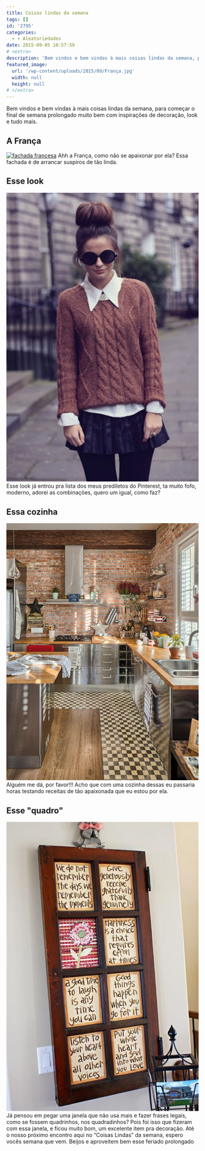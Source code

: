 ```yaml
---
title: Coisas lindas da semana
tags: []
id: '2795'
categories:
  - - Aleatoriedades
date: 2015-09-05 10:57:59
# <extra>
description: 'Bem vindos e bem vindas à mais coisas lindas da semana, para começar o final de semana prolongado muito bem com inspirações de decoração, look e tudo mais. A França Ahh a França, como não se apaixonar por ela? Essa fachada é de arrancar suspiros de tão linda. Esse look Esse look já entrou pra lista dos meus prediletos do Pinterest, ta muito fofo, moderno, adorei as combinações, quero um igual, como faz? Essa cozinha Alguém me dá, por favor!!! Acho que com uma cozinha dessas eu passaria horas testando receitas de tão apaixonada que eu estou por ela. Esse &#8220;quadro&#8221; Já pensou em pegar uma janela que não usa mais e fazer frases legais, como se fossem quadrinhos, nos quadradinhos? Pois foi isso que fizeram com essa janela, e ficou muito bom, um excelente item pra decoração. Até o &hellip;'
featured_image: 
  url: '/wp-content/uploads/2015/09/França.jpg'
  width: null
  height: null
# </extra>
---
```


Bem vindos e bem vindas à mais coisas lindas da semana, para começar o final de semana prolongado muito bem com inspirações de decoração, look e tudo mais.

## A França

[![fachada francesa](/wp-content/uploads/2015/09/França.jpg)](/wp-content/uploads/2015/09/França.jpg) Ahh a França, como não se apaixonar por ela? Essa fachada é de arrancar suspiros de tão linda.

## Esse look

[![look de inverno com suéter](/wp-content/uploads/2015/09/03524d9779262fe1ae178e06c8cc1cb0-683x1024.jpg)](/wp-content/uploads/2015/09/03524d9779262fe1ae178e06c8cc1cb0.jpg) Esse look já entrou pra lista dos meus prediletos do Pinterest, ta muito fofo, moderno, adorei as combinações, quero um igual, como faz?

## Essa cozinha

[![cozinha rustica ](/wp-content/uploads/2015/09/f1c9e14be5acb5bf5699739397ad7e64.jpg)](/wp-content/uploads/2015/09/f1c9e14be5acb5bf5699739397ad7e64.jpg) Alguém me dá, por favor!!! Acho que com uma cozinha dessas eu passaria horas testando receitas de tão apaixonada que eu estou por ela.

## Esse "quadro"

[![janela na decoração, quadro](/wp-content/uploads/2015/09/8b20e2509a497080334318a241bb373c-683x1024.jpg)](/wp-content/uploads/2015/09/8b20e2509a497080334318a241bb373c.jpg) Já pensou em pegar uma janela que não usa mais e fazer frases legais, como se fossem quadrinhos, nos quadradinhos? Pois foi isso que fizeram com essa janela, e ficou muito bom, um excelente item pra decoração. Até o nosso próximo encontro aqui no “Coisas Lindas” da semana, espero vocês semana que vem. Beijos e aproveitem bem esse feriado prolongado

